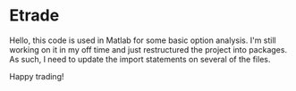 # Etrade
Hello, this code is used in Matlab for some basic option analysis. I'm still working on it in my off time and just
restructured the project into packages. As such, I need to update the import statements on several of the files.

Happy trading!
